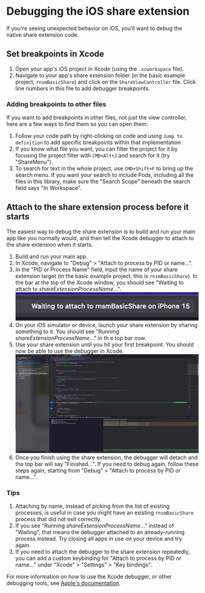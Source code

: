 # Debugging the iOS share extension

If you're seeing unexpected behavior on iOS, you'll want to debug the native share extension code.

## Set breakpoints in Xcode

1. Open your app's iOS project in Xcode (using the `.xcworkspace` file).
2. Navigate to your app's share extension folder (in the basic example project, `rnsmBasicShare`) and click on the `ShareViewController` file. Click line numbers in this file to add debugger breakpoints.

### Adding breakpoints to other files

If you want to add breakpoints in other files, not just the view controller, here are a few ways to find them so you can open them:

1. Follow your code path by right-clicking on code and using `Jump to definition` to add specific breakpoints within that implementation
2. If you know what file you want, you can filter the project for it by focusing the project filter with `CMD+Alt+J` and search for it (try "ShareMenu").
3. To search for text in the whole project, use `CMD+Shift+F` to bring up the search menu. If you want your search to include Pods, including all the files in this library, make sure the "Search Scope" beneath the search field says "In Workspace".

## Attach to the share extension process before it starts

The easiest way to debug the share extension is to build and run your main app like you normally would, and then tell the Xcode debugger to attach to the share extension when it starts.

1. Build and run your main app.
2. In Xcode, navigate to "Debug" > "Attach to process by PID or name...".
3. In the "PID or Process Name" field, input the name of your share extension target (in the basic example project, this is `rnsmBasicShare`). In the bar at the top of the Xcode window, you should see "Waiting to attach to *shareExtensionProcessName*...".
  ![Waiting to attach screenshot](screenshots/debuggerWaiting.png)
4. On your iOS simulator or device, launch your share extension by sharing something to it. You should see "Running *shareExtensionProcessName*..." in th e top bar now.
5. Use your share extension until you hit your first breakpoint. You should now be able to use the debugger in Xcode.
  ![Debugger usage screenshot](screenshots/debuggerExample.png)
6. Once you finish using the share extension, the debugger will detach and the top bar will say "Finished...". If you need to debug again, follow these steps again, starting from "Debug" > "Attach to process by PID or name...".

### Tips 

1. Attaching by name, instead of picking from the list of existing processes, is useful in case you might have an existing `rnsmBasicShare` process that did not exit correctly. 
2. If you see "Running *shareExtensionProcessName*..." instead of "Waiting", that means the debugger attached to an already-running process instead. Try closing all apps in use on your device and try again.
3. If you need to attach the debugger to the share extension repeatedly, you can add a custom keybinding for "Attach to process by PID or name..." under "Xcode" > "Settings" > "Key bindings".

For more information on how to use the Xcode debugger, or other debugging tools, see [Apple's documentation](https://developer.apple.com/documentation/xcode/diagnosing-and-resolving-bugs-in-your-running-app).